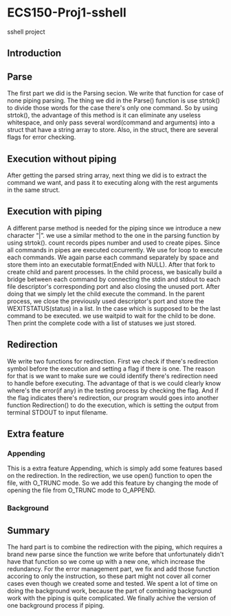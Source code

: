 # ECS150-Proj1-sshell
sshell project

## Introduction

## Parse
The first part we did is the Parsing secion. We write that function for case of
none piping parsing. The thing we did in the Parse() function is use strtok() to
divide those words for the case there's only one command. So by using strtok(),
the advantage of this method is it can eliminate any useless whitespace, and
only pass several word(command and arguments) into a struct that have a string
array to store. Also, in the struct, there are several flags for error checking.

## Execution without piping
After getting the parsed string array, next thing we did is to extract the
command we want, and pass it to executing along with the rest arguments in the
same struct.

## Execution with piping
A different parse method is needed for the piping since we introduce a new
character “|”. we use a similar method to the one in the parsing function by
using strtok(). count records pipes number and used to create pipes. Since all commands in pipes are executed cocurrently. We use for loop to execute each commands. We again parse each command separately by space and store them into an executable format(Ended with NULL).
After that fork to create child and parent processes. In the child process, we basically build a bridge between each command by connecting the stdin and stdout to each file descriptor's corresponding port and also closing the unused port. After doing that we simply let the child execute the command. In the parent process, we close the previously used descriptor's port and store the WEXITSTATUS(status) in a list. In the case which is supposed to be the last command to be executed. we use waitpid to wait for the child to be done. Then print the complete code with a list of statuses we just stored.


## Redirection
We write two functions for redirection. First we check if there's redirection
symbol before the execution and setting a flag if there is one. The reason for
that is we want to make sure we could identify there's redirection need to
handle before executing. The advantage of that is we could clearly know where's
the error(if any) in the testing process by checking the flag. And if the flag
indicates there's redirection, our program would goes into another function
Redirection() to do the execution, which is setting the output from terminal
STDOUT to input filename.

## Extra feature
### Appending
This is a extra feature Appending, which is simply add some features based on
the redirection. In the redirection, we use open() function to open the file,
with O_TRUNC mode. So we add this feature by changing the mode of opening the
file from O_TRUNC mode to O_APPEND.

### Background

## Summary
The hard part is to combine the redirection with the piping, which requires a
brand new parse since the function we write before that unfortunately didn't
have that function so we come up with a new one, which increase the redundancy.
For the error management part, we fix and add those function accoring to only
the instruction, so these part might not cover all corner cases even though we
created some and tested. We spent a lot of time on doing the background work,
because the part of combining background work with the piping is quite
complicated. We finally achive the version of one background process if piping.
